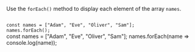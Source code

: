Use the `forEach()` method
to display each element
of the array `names`.

<codeblock language="javascript" type="exercise" testMode="fixedInput">
<code>
const names = ["Adam", "Eve", "Oliver", "Sam"];
names.forEach();
</code>

<solution>
const names = ["Adam", "Eve", "Oliver", "Sam"];
names.forEach(name => console.log(name));
</solution>
</codeblock>